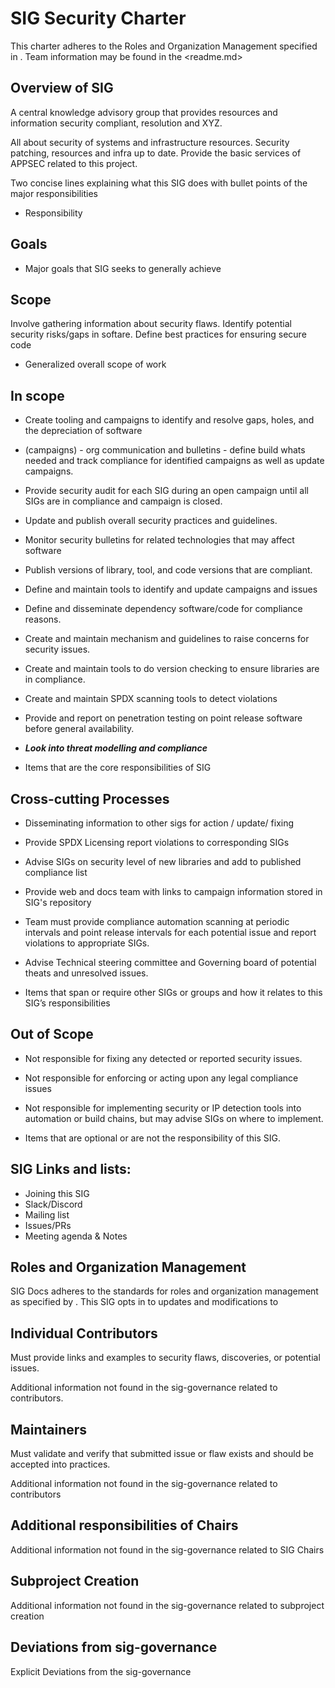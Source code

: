 # SIG Security Charter

This charter adheres to the Roles and Organization Management specified in <sig-governance>.
 Team information may be found in the <readme.md>

## Overview of SIG
A central knowledge advisory group that provides resources and information security compliant, resolution and XYZ.

All about security of systems and infrastructure resources. Security patching, resources and infra up to date.
Provide the basic services of APPSEC related to this project.

Two concise lines explaining what this SIG does with bullet points of the major responsibilities

- Responsibility

## Goals

- Major goals that SIG seeks to generally achieve

## Scope
Involve gathering information about security flaws. 
Identify potential security risks/gaps in softare.
Define best practices for ensuring secure code

- Generalized overall scope of work

## In scope
- Create tooling and campaigns to identify and resolve gaps, holes, and the depreciation of software
- (campaigns) - org communication and bulletins - define build whats needed and track compliance for identified campaigns as well as update campaigns.
- Provide security audit for each SIG during an open campaign until all SIGs are in compliance and campaign is closed.

- Update and publish overall security practices and guidelines.
- Monitor security bulletins for related technologies that may affect software
- Publish versions of library, tool, and code versions that are compliant.
- Define and maintain tools to identify and update campaigns and issues
- Define and disseminate dependency software/code for compliance reasons.
- Create and maintain mechanism and guidelines to raise concerns for security issues.
- Create and maintain tools to do version checking to ensure libraries are in compliance.
- Create and maintain SPDX scanning tools to detect violations
- Provide and report on penetration testing on point release software before general availability.
- ***Look into threat modelling and compliance***

- Items that are the core responsibilities of SIG

## Cross-cutting Processes

- Disseminating information to other sigs for action / update/ fixing
- Provide SPDX Licensing report violations to corresponding SIGs
- Advise SIGs on security level of new libraries and add to published compliance list
- Provide web and docs team with links to campaign information stored in SIG's repository

- Team must provide compliance automation scanning at periodic intervals and point release intervals for each potential issue and report violations to appropriate SIGs.

- Advise Technical steering committee and Governing board of potential theats and unresolved issues.

- Items that span or require other SIGs or groups and how it relates to this SIG’s responsibilities

## Out of Scope
- Not responsible for fixing any detected or reported security issues.
- Not responsible for enforcing or acting upon any legal compliance issues
- Not responsible for implementing security or IP detection tools into automation or build chains, but may advise SIGs on where to implement.

- Items that are optional or are not the responsibility of this SIG.

## SIG Links and lists:

- Joining this SIG
- Slack/Discord
- Mailing list
- Issues/PRs
- Meeting agenda & Notes

## Roles and Organization Management

SIG Docs adheres to the standards for roles and organization management as specified by <sig-governance>. This SIG opts in to updates and modifications to <sig-governance>

## Individual Contributors
Must provide links and examples to security flaws, discoveries, or potential issues.

Additional information not found in the sig-governance related to contributors.

## Maintainers
Must validate and verify that submitted issue or flaw exists and should be accepted into practices.

Additional information not found in the sig-governance related to contributors

## Additional responsibilities of Chairs

Additional information not found in the sig-governance related to SIG Chairs

## Subproject Creation

Additional information not found in the sig-governance related to subproject creation

## Deviations from sig-governance

Explicit Deviations from the sig-governance

